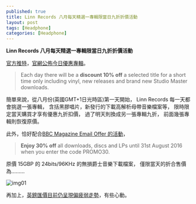```yaml
---
published: true
title: Linn Records 八月每天精選一專輯限當日九折折價活動
layout: post
tags: [Headphone]
categories: [Headphone]
---
```

**Linn Records 八月每天精選一專輯限當日九折折價活動**

[官方推特][1]，[官網公佈今日優惠專輯][2]。 
> Each day there will be a **discount 10% off** a selected title for a short time only including vinyl, new releases and brand new Studio Master downloads. 

簡單來說，從八月份(英國GMT+1日光時區)第一天開始，
Linn Records 每一天都會挑選一張專輯， 
含括黑膠唱片，新發行的下載高解析母帶音樂檔案等，
限時限定當天購買才享有優惠九折扣價， 
過了明天則換成另一張專輯九折， 
前面幾張專輯則恢復原價。

此外，恰好配合[BBC Magazine Email Offer 的活動][3]，
> **Enjoy 30% off** all downloads, discs and LPs until 31st August 2016 when you enter the code PROMO30.

原價 15GBP 的 24bits/96KHz 的無損爵士音樂下載檔案，
僅限當天的折合售價為.........

![img01][img01]

再加上，[英鎊匯價目前仍呈現偏疲弱走勢][4]，有些心動。
 
 
[1]: https://twitter.com/LinnRecords
[2]: http://www.linnrecords.com/news.aspx
[3]: http://www.linnrecords.com/linn-promo30.aspx
[4]: http://www.xe.com/currencycharts/?from=GBP&to=TWD&view=1M
[img01]: https://res.cloudinary.com/shengshampoo/image/upload/v1470307295/Screenshot_-_08042016_-_05_41_00_PM1-fs8_avgvjh.png
